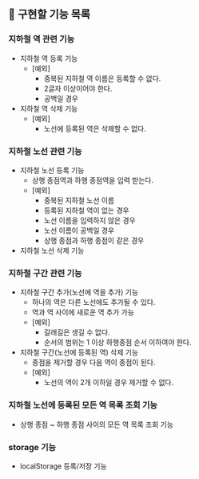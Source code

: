 ## 🚀 구현할 기능 목록

### 지하철 역 관련 기능
- 지하철 역 등록 기능
    - [예외] 
        - 중복된 지하철 역 이름은 등록할 수 없다.
        - 2글자 이상이어야 한다.
        - 공백일 경우
- 지하철 역 삭제 기능
    - [예외] 
        - 노선에 등록된 역은 삭제할 수 없다.

### 지하철 노선 관련 기능
- 지하철 노선 등록 기능
    - 상행 종점역과 하행 종점역을 입력 받는다.
    - [예외] 
        - 중복된 지하철 노선 이름
        - 등록된 지하철 역이 없는 경우
        - 노선 이름을 입력하지 않은 경우
        - 노선 이름이 공백일 경우
        - 상행 종점과 하행 종점이 같은 경우
- 지하철 노선 삭제 기능

### 지하철 구간 관련 기능
- 지하철 구간 추가(노선에 역을 추가) 기능
    - 하나의 역은 다른 노선에도 추가될 수 있다.
    - 역과 역 사이에 새로운 역 추가 가능
    - [예외]
        - 갈래길은 생길 수 없다.
        - 순서의 범위는 1 이상 하행종점 순서 이하여야 한다.
- 지하철 구간(노선에 등록된 역) 삭제 기능
    - 종점을 제거할 경우 다음 역이 종점이 된다.
    - [예외]
        - 노선의 역이 2개 이하일 경우 제거할 수 없다. 

### 지하철 노선에 등록된 모든 역 목록 조회 기능
- 상행 종점 ~ 하행 종점 사이의 모든 역 목록 조회 기능

### storage 기능
- localStorage 등록/저장 기능